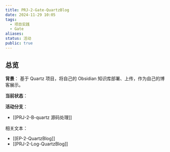 ```yaml
---
title: PRJ-2-Gate-QuartzBlog
date: 2024-11-29 10:05
tags:
  - 项目实践
  - Gate
aliases: 
status: 活动
public: true
---
```

## 总览

**背景**：
基于 Quartz 项目，将自己的 Obsidian 知识库部署、上传，作为自己的博客展示。

**当前状态**： 


**活动分支**：
- [[PRJ-2-B-quartz 源码处理]]

相关文本：
- [[EP-2-QuartzBlog]]
- [[PRJ-2-Log-QuartzBlog]]


